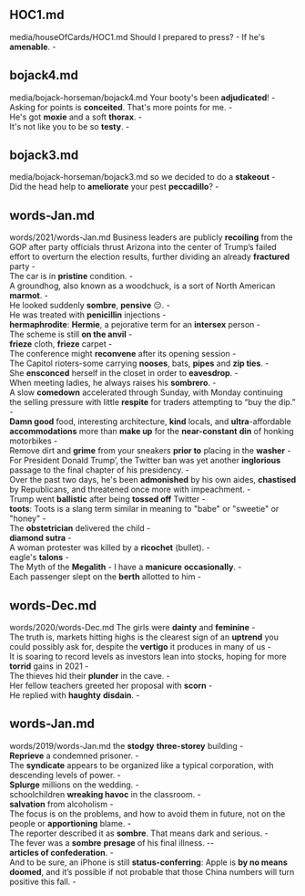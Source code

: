 ## HOC1.md ## 
media/houseOfCards/HOC1.md
Should I prepared to press? - If he's **amenable**. -  

## bojack4.md ## 
media/bojack-horseman/bojack4.md
Your booty's been **adjudicated**! -  
Asking for points is **conceited**. That's more points for me. -  
He's got **moxie** and a soft **thorax**. -  
It's not like you to be so **testy**. -  

## bojack3.md ## 
media/bojack-horseman/bojack3.md
so we decided to do a **stakeout** -  
Did the head help to **ameliorate** your pest **peccadillo**? -  

## words-Jan.md ## 
words/2021/words-Jan.md
Business leaders are publicly **recoiling** from the GOP after party officials thrust Arizona into the center of Trump’s failed effort to overturn the election results, further dividing an already **fractured** party -  
The car is in **pristine** condition. -  
A groundhog, also known as a woodchuck, is a sort of North American **marmot**. -  
He looked suddenly **sombre**, **pensive** 😔. -   
He was treated with **penicillin** injections -  
**hermaphrodite**: **Hermie**, a pejorative term for an **intersex** person -  
The scheme is still **on the anvil** -   
**frieze** cloth, **frieze** carpet -  
The conference might **reconvene** after its opening session -  
The Capitol rioters-some carrying **nooses**, bats, **pipes** and **zip ties**. -   
She **ensconced** herself in the closet in order to **eavesdrop**. -  
When meeting ladies, he always raises his **sombrero**. -  
A slow **comedown** accelerated through Sunday, with Monday continuing the selling pressure with little **respite** for traders attempting to “buy the dip.” -  
**Damn good** food, interesting architecture, **kind** locals, and **ultra**-affordable **accommodations** more than **make up** for the **near-constant** **din** of honking motorbikes -  
Remove dirt and **grime** from your sneakers **prior to** placing in the **washer** -  
For President Donald Trump’, the Twitter ban was yet another **inglorious** passage to the final chapter of his presidency. -  
Over the past two days, he's been **admonished** by his own aides, **chastised** by Republicans, and threatened once more with impeachment. -  
Trump went **ballistic** after being **tossed off** Twitter -  
**toots**: Toots is a slang term similar in meaning to "babe" or "sweetie" or "honey" -  
The **obstetrician** delivered the child -  
**diamond sutra** -  
A woman protester was killed by a **ricochet** (bullet). -  
eagle's **talons** -  
The Myth of the **Megalith** - 
I have a **manicure** **occasionally**. -  
Each passenger slept on the **berth** allotted to him -   

## words-Dec.md ## 
words/2020/words-Dec.md
The girls were **dainty** and **feminine** -  
The truth is, markets hitting highs is the clearest sign of an **uptrend** you could possibly ask for, despite the **vertigo** it produces in many of us -  
It is soaring to record levels as investors lean into stocks, hoping for more **torrid** gains in 2021 -  
The thieves hid their **plunder** in the cave. -   
Her fellow teachers greeted her proposal with **scorn** -  
He replied with **haughty** **disdain**. -  

## words-Jan.md ## 
words/2019/words-Jan.md
the **stodgy** **three-storey** building -  
**Reprieve** a condemned prisoner. -  
The **syndicate** appears to be organized like a typical corporation, with descending levels of power. -  
**Splurge** millions on the wedding. -  
schoolchildren **wreaking havoc** in the classroom. -  
**salvation** from alcoholism -  
The focus is on the problems, and how to avoid them in future, not on the people or **apportioning** blame. -  
The reporter described it as **sombre**. That means dark and serious. -  
The fever was a **sombre** **presage** of his final illness. --  
**articles of confederation**. -  
And to be sure, an iPhone is still **status-conferring**: Apple is **by no means** **doomed**, and it’s possible if not probable that those China numbers will turn positive this fall. -  
